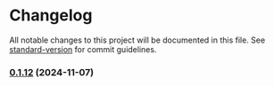 # Changelog

All notable changes to this project will be documented in this file. See [standard-version](https://github.com/conventional-changelog/standard-version) for commit guidelines.

### [0.1.12](https://github.com/MatheusMFranco/genus-teach-post/compare/v0.1.11...v0.1.12) (2024-11-07)
